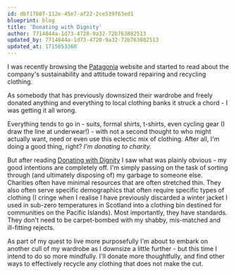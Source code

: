 ```yaml
---
id: dbf17b07-112e-45e7-af22-2ce539f63ed1
blueprint: blog
title: 'Donating with Dignity'
author: 7714844a-1d73-4720-9a32-72b763882513
updated_by: 7714844a-1d73-4720-9a32-72b763882513
updated_at: 1715653368
---
```

I was recently browsing the [Patagonia](https://www.patagonia.com.au) website and started to read about the company's sustainability and attitude toward repairing and recycling clothing.

As somebody that has previously downsized their wardrobe and freely donated anything and everything to local clothing banks it struck a chord - I was getting it all wrong.

Everything tends to go in - suits, formal shirts, t-shirts, even cycling gear (I draw the line at underwear!) - with not a second thought to who might actually want, need or even use this eclectic mix of clothing. After all, I'm doing a good thing, right? _I'm donating to charity._

But after reading [Donating with Dignity](https://www.patagonia.com.au/blogs/roaring-journals/donating-with-dignity) I saw what was plainly obvious - my good intentions are completely off. I'm simply passing on the task of sorting through (and ultimately disposing of) my garbage to someone else. Charities often have minimal resources that are often stretched thin. They also often serve specific demographics that often require specific types of clothing (I cringe when I realise I have previously discarded a winter jacket I used in sub-zero temperatures in Scotland into a clothing bin destined for communities on the Pacific Islands). Most importantly, they have standards. They don't need to be carpet-bombed with my shabby, mis-matched and ill-fitting rejects.

As part of my quest to live more purposefully I'm about to embark on another cull of my wardrobe as I downsize a little further - but this time I intend to do so more mindfully. I'll donate more thoughtfully, and find other ways to effectively recycle any clothing that does not make the cut.
